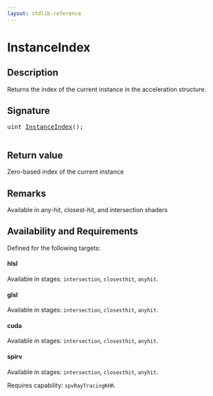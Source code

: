 ```yaml
---
layout: stdlib-reference
---
```


# InstanceIndex

## Description

Returns the index of the current instance in the acceleration structure.



## Signature 

<pre>
<span class="code_keyword">uint</span> <a href="instanceindex-08.html">InstanceIndex</a>();

</pre>

## Return value
Zero-based index of the current instance

## Remarks
Available in any-hit, closest-hit, and intersection shaders


## Availability and Requirements

Defined for the following targets:

#### hlsl
Available in stages: `intersection`, `closesthit`, `anyhit`.

#### glsl
Available in stages: `intersection`, `closesthit`, `anyhit`.

#### cuda
Available in stages: `intersection`, `closesthit`, `anyhit`.

#### spirv
Available in stages: `intersection`, `closesthit`, `anyhit`.

Requires capability: `spvRayTracingKHR`.


